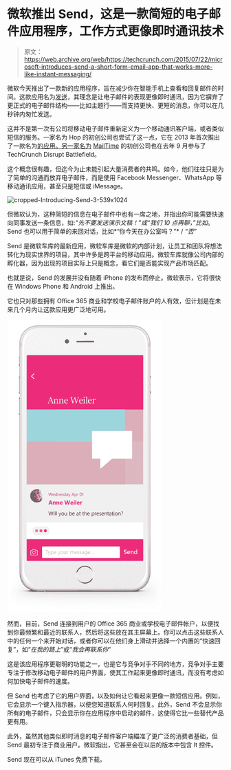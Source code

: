 # 微软推出 Send，这是一款简短的电子邮件应用程序，工作方式更像即时通讯技术

> 原文：<https://web.archive.org/web/https://techcrunch.com/2015/07/22/microsoft-introduces-send-a-short-form-email-app-that-works-more-like-instant-messaging/>

微软今天推出了一款新的应用程序，旨在减少你在智能手机上查看和回复邮件的时间。这款应用名为[发送](https://web.archive.org/web/20221006103234/https://www.microsoft.com/garage/#app-send)，其理念是让电子邮件的表现更像即时通讯，因为它摒弃了更正式的电子邮件结构——比如主题行——而支持更快、更短的消息，你可以在几秒钟内匆忙发送。

这并不是第一次有公司将移动电子邮件重新定义为一个移动通讯客户端，或者类似短信的服务。一家名为 Hop 的初创公司也尝试了这一点，它在 2013 年首次推出了一款名为[的应用。另一家名为](https://web.archive.org/web/20221006103234/https://beta.techcrunch.com/2013/10/17/ping-now-called-hop-launches-an-app-that-makes-email-feel-more-like-real-time-mobile-messaging/) [MailTime](https://web.archive.org/web/20221006103234/https://beta.techcrunch.com/2014/09/09/mailtime/) 的初创公司也在去年 9 月参与了 TechCrunch Disrupt Battlefield。

这个概念很有趣，但迄今为止未能引起大量消费者的共鸣。如今，他们往往只是为了简单的沟通而放弃电子邮件，而是使用 Facebook Messenger、WhatsApp 等移动通讯应用，甚至只是短信或 iMessage。

![cropped-Introducing-Send-3-539x1024](img/6c5ce4d4b61e5012b752861f0cf444cb.png)

但微软认为，这种简短的信息在电子邮件中也有一席之地，并指出你可能需要快速向同事发送一条信息，如:*“先不要发送演示文稿！”*或*“我们 10 点再聊，”比如*。Send 也可以用于简单的来回对话，比如*“你今天在办公室吗？”* / *“否”*

Send 是微软车库的最新应用，微软车库是微软的内部计划，让员工和团队将想法转化为现实世界的项目，其中许多是跨平台的移动应用。微软车库就像公司内部的孵化器，因为出现的项目实际上只是概念，看它们是否能实现产品市场匹配。

也就是说，Send 的发展并没有随着 iPhone 的发布而停止。微软表示，它将很快在 Windows Phone 和 Android 上推出。

它也只对那些拥有 Office 365 商业和学校电子邮件账户的人有效，但计划是在未来几个月内让这款应用更广泛地可用。

![cropped-Introducing-Send-2-539x1024](img/ed581bc89e417aaab381a1201ac0882a.png)

然而，目前，Send 连接到用户的 Office 365 商业或学校电子邮件帐户，以便找到你最频繁和最近的联系人，然后将这些放在其主屏幕上。你可以点击这些联系人中的任何一个来开始对话，或者你可以在他们身上滑动并选择一个内置的“快速回复”，如“*在我的路上*”或“*我会再联系你*”

这是该应用程序更聪明的功能之一，也是它与竞争对手不同的地方，竞争对手主要专注于修改移动电子邮件的用户界面，使其工作起来更像即时通讯，而没有考虑如何加快电子邮件的速度。

但 Send 也考虑了它的用户界面，以及如何让它看起来更像一款短信应用。例如，它会显示一个键入指示器，以便您知道联系人何时回复。此外，Send 不会显示你所有的电子邮件，只会显示你在应用程序中启动的邮件，这使得它比一些替代产品更有用。

此外，虽然其他类似即时消息的电子邮件客户端瞄准了更广泛的消费者基础，但 Send 最初专注于商业用户。微软指出，它甚至会在以后的版本中包含 It 控件。

Send 现在可以从 iTunes 免费下载。
